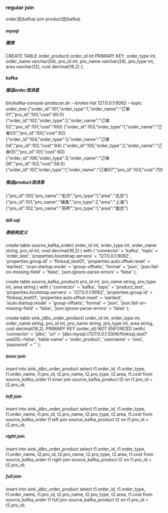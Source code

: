 ### regular join
order流(kafka) join product流(kafka)

#### mysql
##### 建表
CREATE TABLE order_product(
	order_id int PRIMARY KEY,
    order_type int,
    order_name varchar(24),
    pro_id int,
    pro_name varchar(24),
    pro_type int,
    area varchar(12),
    cost decimal(16,2)
);

#### kafka
##### 推送order流消息
bin/kafka-console-producer.sh --broker-list 127.0.0.1:9092 --topic order_test
{"order_id":101,"order_type":1,"order_name":"订单01","pro_id":100,"cost":80.5}
{"order_id":102,"order_type":2,"order_name":"订单02","pro_id":101,"cost":100}
{"order_id":103,"order_type":1,"order_name":"订单03","pro_id":100,"cost":92}
{"order_id":104,"order_type":3,"order_name":"订单04","pro_id":102,"cost":94}
{"order_id":105,"order_type":2,"order_name":"订单05","pro_id":101,"cost":60}
{"order_id":106,"order_type":3,"order_name":"订单06","pro_id":102,"cost":58.5}
{"order_id":107,"order_type":1,"order_name":"订单07","pro_id":103,"cost":70}
##### 推送product流消息
{"pro_id":100,"pro_name":"毛巾","pro_type":1,"area":"北京"}
{"pro_id":101,"pro_name":"辣条","pro_type":2,"area":"上海"}
{"pro_id":102,"pro_name":"茶杯","pro_type":1,"area":"南京"}

#### ddl sql
##### 表结构定义
create table source_kafka_order(
    order_id int,
    order_type int,
    order_name string,
    pro_id int,
    cost decimal(16,2)
) with (
    'connector' = 'kafka',
    'topic' = 'order_test',
    'properties.bootstrap.servers' = '127.0.0.1:9092',
    'properties.group.id' = 'flinksql_test01',
    'properties.auto.offset.reset' = 'earliest',
    'scan.startup.mode' = 'group-offsets',
    'format' = 'json',
    'json.fail-on-missing-field' = 'false',
    'json.ignore-parse-errors' = 'false'
);

create table source_kafka_product(
    pro_id int,
    pro_name string,
    pro_type int,
    area string
) with (
    'connector' = 'kafka',
    'topic' = 'product_test',
    'properties.bootstrap.servers' = '127.0.0.1:9092',
    'properties.group.id' = 'flinksql_test01',
    'properties.auto.offset.reset' = 'earliest',
    'scan.startup.mode' = 'group-offsets',
    'format' = 'json',
    'json.fail-on-missing-field' = 'false',
    'json.ignore-parse-errors' = 'false'
);

create table sink_jdbc_order_product(
    order_id int,
    order_type int,
    order_name string,
    pro_id int,
    pro_name string,
    pro_type int,
    area string,
    cost decimal(16,2),
    PRIMARY KEY (order_id) NOT ENFORCED
)with(
    'connector' = 'jdbc',
    'url' = 'jdbc:mysql://127.0.0.1:3306/flinksql_test?useSSL=false',
    'table-name' = 'order_product',
    'username' = 'root',
    'password' = ''
);

##### inner join
insert into sink_jdbc_order_product
select
    t1.order_id,
    t1.order_type,
    t1.order_name,
    t1.pro_id,
    t2.pro_name,
    t2.pro_type,
    t2.area,
    t1.cost
from
    source_kafka_order t1
inner join
    source_kafka_product t2
on
    t1.pro_id = t2.pro_id;
    
##### left join
insert into sink_jdbc_order_product
select
    t1.order_id,
    t1.order_type,
    t1.order_name,
    t1.pro_id,
    t2.pro_name,
    t2.pro_type,
    t2.area,
    t1.cost
from
    source_kafka_order t1
left join
    source_kafka_product t2
on
    t1.pro_id = t2.pro_id;
    
##### right join
insert into sink_jdbc_order_product
select
    t1.order_id,
    t1.order_type,
    t1.order_name,
    t2.pro_id,
    t2.pro_name,
    t2.pro_type,
    t2.area,
    t1.cost
from
    source_kafka_order t1
right join
    source_kafka_product t2
on
    t1.pro_id = t2.pro_id;
    
##### full join
insert into sink_jdbc_order_product
select
    t1.order_id,
    t1.order_type,
    t1.order_name,
    t1.pro_id,
    t2.pro_name,
    t2.pro_type,
    t2.area,
    t1.cost
from
    source_kafka_order t1
full join
    source_kafka_product t2
on
    t1.pro_id = t2.pro_id;
    

    